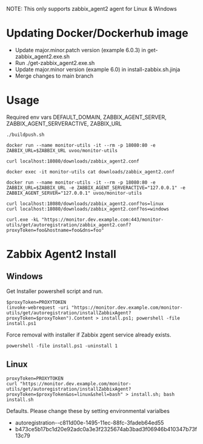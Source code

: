 NOTE: This only supports zabbix_agent2 agent for Linux & Windows

# Updating Docker/Dockerhub image
- Update major.minor.patch version (example 6.0.3) in get-zabbix_agent2.exe.sh
- Run ./get-zabbix_agent2.exe.sh
- Update major.minor version (example 6.0) in install-zabbix.sh.jinja
- Merge changes to main branch




# Usage
Required env vars
DEFAULT_DOMAIN, ZABBIX_AGENT_SERVER, ZABBIX_AGENT_SERVERACTIVE, ZABBIX_URL


```
./buildpush.sh
```

```
docker run --name monitor-utils -it --rm -p 18080:80 -e ZABBIX_URL=$ZABBIX_URL uvoo/monitor-utils
```

```
curl localhost:18080/downloads/zabbix_agent2.conf
```

```
docker exec -it monitor-utils cat downloads/zabbix_agent2.conf
```

```
docker run --name monitor-utils -it --rm -p 18080:80 -e ZABBIX_URL=$ZABBIX_URL -e ZABBIX_AGENT_SERVERACTIVE="127.0.0.1" -e ZABBIX_AGENT_SERVER="127.0.0.1" uvoo/monitor-utils
```

```
curl localhost:18080/downloads/zabbix_agent2.conf?os=linux
curl localhost:18080/downloads/zabbix_agent2.conf?os=windows
```

```
curl.exe -kL "https://monitor.dev.example.com:443/monitor-utils/get/autoregistration/zabbix_agent2.conf?proxyToken=foo&hostname=foo&dns=foo"
```

# Zabbix Agent2 Install 

## Windows

Get Installer powershell script and run.
```
$proxyToken=PROXYTOKEN
(invoke-webrequest -uri "https://monitor.dev.example.com/monitor-utils/get/autoregistration/installZabbixAgent?proxyToken=$proxyToken").Content > install.ps1; powershell -file install.ps1
```

Force removal with installer if Zabbix zgent service already exists.
```
powershell -file install.ps1 -uninstall 1
```

## Linux

```
proxyToken=PROXYTOKEN
curl "https://monitor.dev.example.com/monitor-utils/get/autoregistration/installZabbixAgent?proxyToken=$proxyToken&os=linux&shell=bash" > install.sh; bash install.sh
```

Defaults. Please change these by setting environmental varialbes
- autoregistration--c811d00e-1495-11ec-88fc-3fadeb64ed55
- b473ce5b17bc1d20e92adc0a3e3f2325674ab3bad3f06946b410347b73f13c79
```
```

